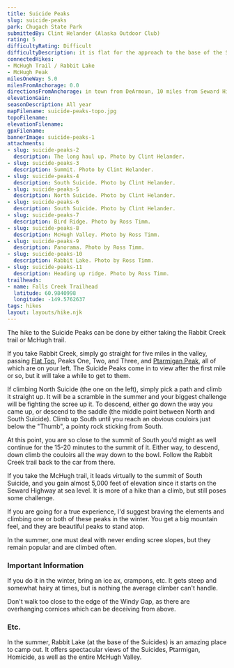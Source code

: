 ```yaml
---
title: Suicide Peaks
slug: suicide-peaks
park: Chugach State Park
submittedBy: Clint Helander (Alaska Outdoor Club)
rating: 5
difficultyRating: Difficult
difficultyDescription: it is flat for the approach to the base of the Suicide Peaks, but the peaks themselves are quite steep at points, with lots of jagged rocks, scree, and cornices in the winter. Only experienced hikers/
connectedHikes:
- McHugh Trail / Rabbit Lake
- McHugh Peak
milesOneWay: 5.0
milesFromAnchorage: 0.0
directionsFromAnchorage: in town from DeArmoun, 10 miles from Seward Highway
elevationGain: 
seasonDescription: All year
mapFilename: suicide-peaks-topo.jpg
topoFilename: 
elevationFilename: 
gpxFilename: 
bannerImage: suicide-peaks-1
attachments:
- slug: suicide-peaks-2
  description: The long haul up. Photo by Clint Helander.
- slug: suicide-peaks-3
  description: Summit. Photo by Clint Helander.
- slug: suicide-peaks-4
  description: South Suicide. Photo by Clint Helander.
- slug: suicide-peaks-5
  description: North Suicide. Photo by Clint Helander.
- slug: suicide-peaks-6
  description: South Suicide. Photo by Clint Helander.
- slug: suicide-peaks-7
  description: Bird Ridge. Photo by Ross Timm.
- slug: suicide-peaks-8
  description: McHugh Valley. Photo by Ross Timm.
- slug: suicide-peaks-9
  description: Panorama. Photo by Ross Timm.
- slug: suicide-peaks-10
  description: Rabbit Lake. Photo by Ross Timm.
- slug: suicide-peaks-11
  description: Heading up ridge. Photo by Ross Timm.
trailheads:
- name: Falls Creek Trailhead
  latitude: 60.9840998
  longitude: -149.5762637
tags: hikes
layout: layouts/hike.njk
---
```

The hike to the Suicide Peaks can be done by either taking the Rabbit Creek trail or McHugh trail.

If you take Rabbit Creek, simply go straight for five miles in the valley, passing [Flat Top](http://alaskahikesearch.com/hikes/flat-top/ "Flat Top"), Peaks One, Two, and Three, and [Ptarmigan Peak](http://alaskahikesearch.com/hikes/ptarmigan-peak/ "Ptarmigan Peak"), all of which are on your left. The Suicide Peaks come in to view after the first mile or so, but it will take a while to get to them.

If climbing North Suicide (the one on the left), simply pick a path and climb it straight up. It will be a scramble in the summer and your biggest challenge will be fighting the scree up it. To descend, either go down the way you came up, or descend to the saddle (the middle point between North and South Suicide). Climb up South until you reach an obvious couloirs just below the "Thumb", a pointy rock sticking from South.

At this point, you are so close to the summit of South you'd might as well continue for the 15-20 minutes to the summit of it. Either way, to descend, down climb the couloirs all the way down to the bowl. Follow the Rabbit Creek trail back to the car from there.

If you take the McHugh trail, it leads virtually to the summit of South Suicide, and you gain almost 5,000 feet of elevation since it starts on the Seward Highway at sea level. It is more of a hike than a climb, but still poses some challenge.

If you are going for a true experience, I'd suggest braving the elements and climbing one or both of these peaks in the winter. You get a big mountain feel, and they are beautiful peaks to stand atop.

In the summer, one must deal with never ending scree slopes, but they remain popular and are climbed often.

### Important Information

If you do it in the winter, bring an ice ax, crampons, etc. It gets steep and somewhat hairy at times, but is nothing the average climber can't handle.

Don't walk too close to the edge of the Windy Gap, as there are overhanging cornices which can be deceiving from above.

### Etc.

In the summer, Rabbit Lake (at the base of the Suicides) is an amazing place to camp out. It offers spectacular views of the Suicides, Ptarmigan, Homicide, as well as the entire McHugh Valley.